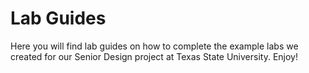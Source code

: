 # Lab Guides
 Here you will find lab guides on how to complete the example labs we created for our Senior Design project at Texas State University. Enjoy!
   